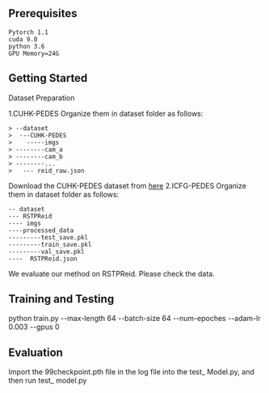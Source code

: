 ​

## Prerequisites

    Pytorch 1.1
    cuda 9.0
    python 3.6
    GPU Memory=24G

## Getting Started

Dataset Preparation

1.CUHK-PEDES
Organize them in dataset folder as follows:

  

```
> --dataset   
>  ---CUHK-PEDES      
>    -----imgs
> --------cam_a
> --------cam_b
> --------...   
>   --- reid_raw.json
```

Download the CUHK-PEDES dataset from [here](https://github.com/ShuangLI59/Person-Search-with-Natural-Language-Description)
2.ICFG-PEDES
Organize them in dataset folder as follows:

```
-- dataset
--- RSTPReid
---- imgs
----processed_data
---------test_save.pkl
---------train_save.pkl
---------val_save.pkl
----  RSTPReid.json
```

We evaluate our method on RSTPReid. Please check the data.

## Training and Testing
python train.py
 --max-length 64 --batch-size 64 --num-epoches  --adam-lr 0.003 --gpus 0


## Evaluation
Import the 99checkpoint.pth file in the log file into the test_ Model.py, and then run test_ model.py




​
